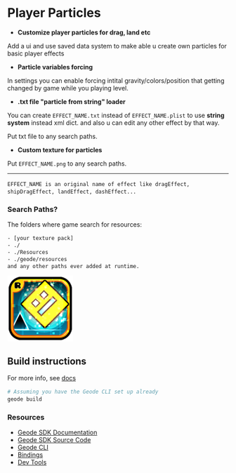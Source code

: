 # Player Particles

- __Customize player particles for drag, land etc__

Add a ui and use saved data system to make able u create own particles for basic player effects

- __Particle variables forcing__

In settings you can enable forcing intital gravity/colors/position that getting changed by game while you playing level.

- __.txt file "particle from string" loader__

You can create `EFFECT_NAME.`<cy>`txt`</c> instead of `EFFECT_NAME.plist` to use **string system** instead xml dict. and also u can edit any other effect by that way.

Put txt file to any search paths.

- __Custom texture for particles__

Put `EFFECT_NAME.`<cy>`png`</c> to any search paths.

---

`EFFECT_NAME is an original name of effect like dragEffect, shipDragEffect, landEffect, dashEffect...`

### Search Paths?
The folders where game search for resources:
```
- [your texture pack]
- ./
- ./Resources
- ./geode/resources
and any other paths ever added at runtime.
```


<img src="logo.png" width="150" alt="the mod's logo" />

## Build instructions
For more info, see [docs](https://docs.geode-sdk.org/getting-started/create-mod#build)
```sh
# Assuming you have the Geode CLI set up already
geode build
```

### Resources
* [Geode SDK Documentation](https://docs.geode-sdk.org/)
* [Geode SDK Source Code](https://github.com/geode-sdk/geode/)
* [Geode CLI](https://github.com/geode-sdk/cli)
* [Bindings](https://github.com/geode-sdk/bindings/)
* [Dev Tools](https://github.com/geode-sdk/DevTools)
